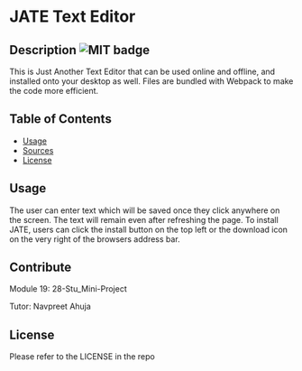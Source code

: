 # JATE Text Editor

## Description ![MIT badge](https://img.shields.io/badge/License-MIT-brightgreen)

This is Just Another Text Editor that can be used online and offline, and installed onto your desktop as well. Files are bundled with Webpack to make the code more efficient.

## Table of Contents

- [Usage](#usage)
- [Sources](#sources)
- [License](#license)


## Usage

The user can enter text which will be saved once they click anywhere on the screen. The text will remain even after refreshing the page. To install JATE, users can click the install button on the top left or the download icon on the very right of the browsers address bar.

## Contribute

Module 19: 28-Stu_Mini-Project

Tutor: Navpreet Ahuja

## License

Please refer to the LICENSE in the repo

